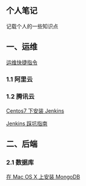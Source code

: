 ## 个人笔记

记载个人的一些知识点

## 一、运维

[运维快捷指令]()

### 1.1 阿里云

### 1.2 腾讯云

[Centos7 下安装 Jenkins](https://github.com/Bian2017/my_note/blob/master/doc/%E8%BF%90%E7%BB%B4/%E8%85%BE%E8%AE%AF%E4%BA%91/Centos7%E4%B8%8B%E5%AE%89%E8%A3%85Jenkins.md)

[Jenkins 踩坑指南](https://github.com/Bian2017/my_note/blob/master/doc/%E8%BF%90%E7%BB%B4/%E8%85%BE%E8%AE%AF%E4%BA%91/Jenkins%E8%B8%A9%E5%9D%91%E6%8C%87%E5%8D%97.md)

## 二、后端

### 2.1 数据库

[在 Mac OS X 上安装 MongoDB](https://github.com/Bian2017/my_note/blob/master/doc/%E5%90%8E%E7%AB%AF/%E6%95%B0%E6%8D%AE%E5%BA%93/%E5%9C%A8Mac%20OS%20X%E4%B8%8A%E5%AE%89%E8%A3%85MongoDB.md)
